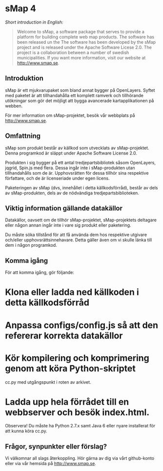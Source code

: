 sMap 4
======

*Short introduction in English:*

>Welcome to sMap, a software package that serves to provide a platform
>for building complete web map products. The software has been
>released un the The software has been developed by the sMap project
>and is released under the Apache Software Licese 2.0. The project is
>a collaboration between a number of swedish municipalities. If you
>want more information, visit our website at http://www.smap.se.

Introduktion
------------

sMap är ett mjukvarupaket som bland annat bygger på OpenLayers. Syftet
med paketet är att tillhandahålla ett komplett ramverk och tillhörande
utökningar som gör det möjligt att bygga avancerade kartapplikationen
på webben.

För mer information om sMap-projektet, besök vår webbplats på
http://www.smap.se.

Omfattning
----------

sMap som produkt består av källkod som utvecklats av
sMap-projektet. Denna programkod är släppt under Apache Software
License 2.0.

Produkten i sig bygger på ett antal tredjepartsbibliotek såsom
OpenLayers, jqgrid, Spin.js med flera. Dessa ingår inte i
sMap-produkten utan tillhandahålls som de är. Upphovsrätten för dessa
tillhör sina respektive författare, och de är licenseriade under egen
licens.

Paketeringen av sMap (dvs, innehållet i detta källkodsförråd), består
av dels av sMap-produkten, dels av de nödvändiga
tredjepartsbiblioteken.

Viktig information gällande datakällor
--------------------------------------

Datakällor, oavsett om de tillhör sMap-projektet, sMap-projektets
deltagare eller någon annan ingår inte i vare sig produkt eller
paketering.

Du måste söka tillstånd för att få använda dem hos respektive utgivare
och/eller upphovsrättsinnehavare. Detta gäller även om vi skulle länka
till dem i någon programkod.

Komma igång
-----------

För att komma igång, gör följande:

# Klona eller ladda ned källkoden i detta källkodsförråd

# Anpassa configs/config.js så att den refererar korrekta datakällor

# Kör kompilering och komprimering genom att köra Python-skriptet
  cc.py med utgångspunkt i roten av arkivet.

# Ladda upp hela förrådet till en webbserver och besök index.html.

Observera! Du måste ha Python 2.7.x samt Java 6 eller nyare
installerat för att kunna köra cc.py.

Frågor, synpunkter eller förslag?
---------------------------------

Vi välkomnar all slags återkoppling. Hör gärna av dig via vårt
github-konto eller via vår hemsida på http://www.smap.se.

